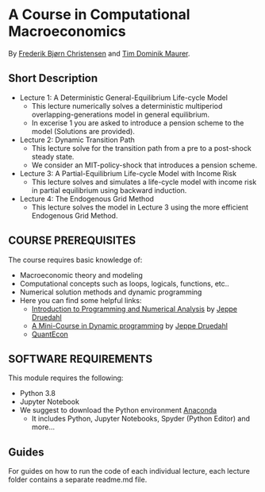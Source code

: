 ﻿# A Course in Computational Macroeconomics

By [Frederik Bjørn Christensen](https://www.cbs.dk/en/research/departments-and-centres/department-of-economics/staff/fbceco) and [Tim Dominik Maurer](https://www.timdominikmaurer.com/).

Short Description
---------------------
* Lecture 1: A Deterministic General-Equilibrium Life-cycle Model
	* This lecture numerically solves a deterministic multiperiod overlapping-generations model in general equilibrium.
	* In excerise 1 you are asked to introduce a pension scheme to the model (Solutions are provided).
* Lecture 2: Dynamic Transition Path
	* This lecture solve for the transition path from a pre to a post-shock steady state.
	* We consider an MIT-policy-shock that introduces a pension scheme.
* Lecture 3: A Partial-Equilibrium Life-cycle Model with Income Risk
	* This lecture solves and simulates a life-cycle model with income risk in partial equilibrium using backward induction.
* Lecture 4: The Endogenous Grid Method
	* This lecture solves the model in Lecture 3 using the more efficient Endogenous Grid Method.


COURSE PREREQUISITES
---------------------
The course requires basic knowledge of:
 * Macroeconomic theory and modeling 
 * Computational concepts such as loops, logicals, functions, etc..
 * Numerical solution methods and dynamic programming
 * Here you can find some helpful links:
	* [Introduction to Programming and Numerical Analysis](https://numeconcopenhagen.netlify.app/) by [Jeppe Druedahl](https://sites.google.com/view/jeppe-druedahl/home)
	* [A Mini-Course in Dynamic programming](https://github.com/NumEconCopenhagen/ConsumptionSavingNotebooks/tree/master/00.%20DynamicProgramming#mini-course-in-dynamic-programming) by [Jeppe Druedahl](https://sites.google.com/view/jeppe-druedahl/home)
	* [QuantEcon](https://quantecon.org/) 

## SOFTWARE REQUIREMENTS
This module requires the following:
 * Python 3.8
 * Jupyter Notebook
 * We suggest to download the Python environment [Anaconda](https://www.anaconda.com/download/)
	* It includes Python, Jupyter Notebooks, Spyder (Python Editor) and more...
## Guides
For guides on how to run the code of each individual lecture, each lecture folder contains a separate readme.md file.


